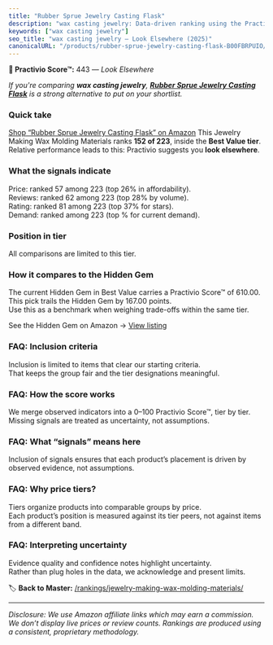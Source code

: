 ```yaml
---
title: "Rubber Sprue Jewelry Casting Flask"
description: "wax casting jewelry: Data-driven ranking using the Practivio Score™. Positioned by quality, value, demand, findability, momentum."
keywords: ["wax casting jewelry"]
seo_title: "wax casting jewelry — Look Elsewhere (2025)"
canonicalURL: "/products/rubber-sprue-jewelry-casting-flask-B00FBRPUIO/"
---
```


**🚫 Practivio Score™:** 443 — _Look Elsewhere_


*If you're comparing **wax casting jewelry**, **[Rubber Sprue Jewelry Casting Flask](https://www.amazon.com/dp/B00FBRPUIO?tag=practivio-20)** is a strong alternative to put on your shortlist.*
### Quick take
[Shop “Rubber Sprue Jewelry Casting Flask” on Amazon](https://www.amazon.com/dp/B00FBRPUIO?tag=practivio-20)
This Jewelry Making Wax Molding Materials ranks **152 of 223**, inside the **Best Value tier**.  
Relative performance leads to this: Practivio suggests you **look elsewhere**.

### What the signals indicate
Price: ranked 57 among 223 (top 26% in affordability).  
Reviews: ranked 62 among 223 (top 28% by volume).  
Rating: ranked 81 among 223 (top 37% for stars).  
Demand: ranked  among 223 (top % for current demand).

### Position in tier
All comparisons are limited to this tier.

### How it compares to the Hidden Gem
The current Hidden Gem in Best Value carries a Practivio Score™ of 610.00.  
This pick trails the Hidden Gem by 167.00 points.  
Use this as a benchmark when weighing trade-offs within the same tier.  

See the Hidden Gem on Amazon → [View listing](https://www.amazon.com/dp/B07PJ8RFFR?tag=practivio-20)

### FAQ: Inclusion criteria
Inclusion is limited to items that clear our starting criteria.  
That keeps the group fair and the tier designations meaningful.

### FAQ: How the score works
We merge observed indicators into a 0–100 Practivio Score™, tier by tier.  
Missing signals are treated as uncertainty, not assumptions.

### FAQ: What “signals” means here
Inclusion of signals ensures that each product’s placement is driven by observed evidence, not assumptions.

### FAQ: Why price tiers?
Tiers organize products into comparable groups by price.  
Each product’s position is measured against its tier peers, not against items from a different band.

### FAQ: Interpreting uncertainty
Evidence quality and confidence notes highlight uncertainty.  
Rather than plug holes in the data, we acknowledge and present limits.


🏷️ **Back to Master:** [/rankings/jewelry-making-wax-molding-materials/](/rankings/jewelry-making-wax-molding-materials/)

---
_Disclosure: We use Amazon affiliate links which may earn a commission. We don’t display live prices or review counts. Rankings are produced using a consistent, proprietary methodology._
